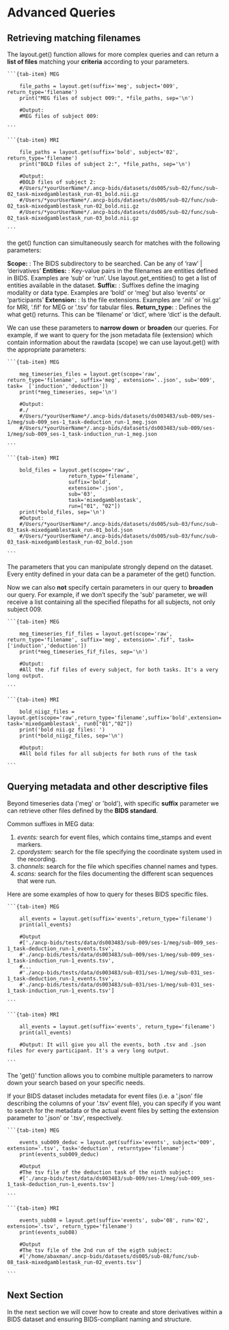 # Advanced Queries

## Retrieving matching filenames

The layout.get() function allows for more complex queries and can return a **list of files** matching your **criteria** according to your parameters.


````{tab-set}
```{tab-item} MEG

    file_paths = layout.get(suffix='meg', subject='009', return_type='filename')
    print("MEG files of subject 009:", *file_paths, sep='\n')

    #Output:
    #MEG files of subject 009:

```

```{tab-item} MRI

    file_paths = layout.get(suffix='bold', subject='02', return_type='filename')
    print("BOLD files of subject 2:", *file_paths, sep='\n')

    #Output:
    #BOLD files of subject 2:
    #/Users/*yourUserName*/.ancp-bids/datasets/ds005/sub-02/func/sub-02_task-mixedgamblestask_run-01_bold.nii.gz
    #/Users/*yourUserName*/.ancp-bids/datasets/ds005/sub-02/func/sub-02_task-mixedgamblestask_run-02_bold.nii.gz
    #/Users/*yourUserName*/.ancp-bids/datasets/ds005/sub-02/func/sub-02_task-mixedgamblestask_run-03_bold.nii.gz

```
````

the get() function can simultaneously search for matches with the following parameters:

**Scope:**
: The BIDS subdirectory to be searched. Can be any of ‘raw’ | ‘derivatives’
**Entities:**
: Key-value pairs in the filenames are entities defined in BIDS. Examples are ‘sub’ or ‘run’. Use layout.get_entities() to get a list of entities available in the dataset.
**Suffix:**
: Suffixes define the imaging modality or data type. Examples are ‘bold’ or ‘meg’ but also ‘events’ or ‘participants’
**Extension:**
: Is the file extensions. Examples are ‘.nii’ or ‘nii.gz’ for MRI, ‘.fif’ for MEG or '.tsv' for tabular files.
**Return_type:**
: Defines the what get() returns. This can be ‘filename’ or ‘dict’, where ‘dict’ is the default.



We can use these parameters to **narrow down** or **broaden** our queries. For example, if we want to query for the json metadata file (extension) which contain information about the rawdata (scope) we can use layout.get() with the appropriate parameters:

````{tab-set}
```{tab-item} MEG

    meg_timeseries_files = layout.get(scope='raw', return_type='filename', suffix='meg', extension='..json', sub='009', task=  ['induction','deduction'])
    print(*meg_timeseries, sep='\n')

    #Output:
    #./
    #/Users/*yourUserName*/.ancp-bids/datasets/ds003483/sub-009/ses-1/meg/sub-009_ses-1_task-deduction_run-1_meg.json
    #/Users/*yourUserName*/.ancp-bids/datasets/ds003483/sub-009/ses-1/meg/sub-009_ses-1_task-induction_run-1_meg.json

```

```{tab-item} MRI

    bold_files = layout.get(scope='raw',
                    return_type='filename',
                    suffix='bold',
                    extension='.json',
                    sub='03',
                    task='mixedgamblestask',
                    run=["01", "02"])
    print(*bold_files, sep='\n')
    #Output:
    #/Users/*yourUserName*/.ancp-bids/datasets/ds005/sub-03/func/sub-03_task-mixedgamblestask_run-01_bold.json
    #/Users/*yourUserName*/.ancp-bids/datasets/ds005/sub-03/func/sub-03_task-mixedgamblestask_run-02_bold.json

```
````

The parameters that you can manipulate strongly depend on the dataset. Every entity defined in your data can be a parameter of the get() function.

Now we can also **not** specify certain parameters in our query to **broaden** our query. For example, if we don’t specify the 'sub' parameter, we will receive a list containing all the specified filepaths for all subjects, not only subject 009.


````{tab-set}
```{tab-item} MEG

    meg_timeseries_fif_files = layout.get(scope='raw', return_type='filename', suffix='meg', extension='.fif', task=['induction','deduction'])
    print(*meg_timeseries_fif_files, sep='\n')

    #Output:
    #All the .fif files of every subject, for both tasks. It's a very long output.

```

```{tab-item} MRI

    bold_niigz_files = layout.get(scope='raw',return_type='filename',suffix='bold',extension='.nii.gz', task='mixedgamblestask', run0["01","02"])
    print('bold nii.gz files: ')
    print(*bold_niigz_files, sep='\n')

    #Output:
    #All bold files for all subjects for both runs of the task

```
````

## Querying metadata and other descriptive files
Beyond timeseries data ('meg' or 'bold'), with specific **suffix** parameter we can retrieve other files defined by the **BIDS standard**. 

Common suffixes in MEG data:
1. *events:* search for event files, which contains time_stamps and event markers.
2. *cpordystem:* search for the file specifying the coordinate system used in the recording.
3. *channels:* search for the file which specifies channel names and types.
4. *scans:* search for the files documenting the different scan sequences that were run.

Here are some examples of how to query for theses BIDS specific files. 


````{tab-set}
```{tab-item} MEG

    all_events = layout.get(suffix='events',return_type='filename')
    print(all_events)

    #Output
    #['./ancp-bids/tests/data/ds003483/sub-009/ses-1/meg/sub-009_ses-1_task-deduction_run-1_events.tsv',
    #'./ancp-bids/tests/data/ds003483/sub-009/ses-1/meg/sub-009_ses-1_task-induction_run-1_events.tsv',
    #...
    #'./ancp-bids/tests/data/ds003483/sub-031/ses-1/meg/sub-031_ses-1_task-deduction_run-1_events.tsv',
    #'./ancp-bids/tests/data/ds003483/sub-031/ses-1/meg/sub-031_ses-1_task-induction_run-1_events.tsv']

```

```{tab-item} MRI

    all_events = layout.get(suffix='events', return_type='filename')
    print(all_events)

    #Output: It will give you all the events, both .tsv and .json files for every participant. It's a very long output.

```
````

The 'get()' function allows you to combine multiple parameters to narrow down your search based on your specific needs.

If your BIDS dataset includes metadata for event files (i.e. a '.json' file describing the columns of your '.tsv' event file), you can specify if you want to search for the metadata or the actual event files by setting the extension parameter to '.json' or '.tsv', respectively.


````{tab-set}
```{tab-item} MEG

    events_sub009_deduc = layout.get(suffix='events', subject='009', extension='.tsv', task='deduction', returntype='filename')
    print(events_sub009_deduc)

    #Output
    #The tsv file of the deduction task of the ninth subject: 
    #['./ancp-bids/test/data/ds003483/sub-009/ses-1/meg/sub-009_ses-1_task-deduction_run-1_events.tsv']

```

```{tab-item} MRI

    events_sub08 = layout.get(suffix='events', sub='08', run='02', extension='.tsv', return_type='filename')
    print(events_sub08)

    #Output
    #The tsv file of the 2nd run of the eigth subject: 
    #['/home/abaxman/.ancp-bids/datasets/ds005/sub-08/func/sub-08_task-mixedgamblestask_run-02_events.tsv']

```
````

## Next Section
In the next section we will cover how to create and store derivatives within a BIDS dataset and ensuring BIDS-compliant naming and structure.
    

